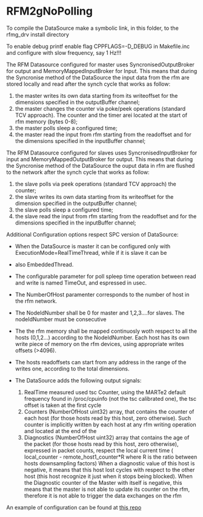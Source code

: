 # RFM2gNoPolling
To compile the DataSource  make a symbolic link, in this  folder, to the rfmg_drv install directory


To enable debug printf enable flag CPPFLAGS=-D_DEBUG in Makefile.inc and configure  with slow frequency, say  1 Hz!!!

 
The RFM Datasource configured for master uses SyncronisedOutputBroker for output and MemoryMappedInputBroker
for Input. This means that during the Syncronise method of the DataSource the input data from the rfm are stored locally and read
after the synch cycle that works as follow:

1. the master writes its own data starting from its writeoffset for the dimensions specified in the outputBuffer channel;
2. the master changes the counter via poke/peek operations (standard TCV approach). The counter and the timer arei located at the start of rfm memory (bytes 0-8);
3. the master polls sleep a configured time;
4. the master read the input from rfm starting from the readoffset and for the dimensions specified in the inputBuffer channel;

The RFM Datasource configured for slaves uses SyncronisedInputBroker for input and MemoryMappedOutputBroker
for output. This means that during the Syncronise method of the DataSource the ouput data in rfm are flushed to the network after 
the synch cycle that works as follow:

1. the slave polls via  peek operations (standard TCV approach) the counter;
2. the slave writes its own data starting from its writeoffset for the dimension specified in the outputBuffer channel;
3. the slave polls sleep a configured time;
4. the slave read the input from rfm starting from the readoffset and for the dimensions specified in the inputBuffer channel;

Additional Configuration options respect SPC version of DataSource:
* When the DataSource is master it can be configured only with ExecutionMode=RealTimeThread, while if it is slave it can be 
* also EmbeddedThread.
* The configurable parameter for poll spleep time operation between read and write is named  TimeOut, and espressed in usec.
* The NumberOfHost paramenter corresponds to the number of host in the rfm network.
* The NodeIdNumber shall be 0 for master and 1,2,3....for slaves. The nodeIdNumber must be consecutive
* The the rfm memory shall be mapped continuosly woth respect to all the hosts (0,1,2...) according to the NodeIdNumber. Each host has its own write piece of memory on the rfm devices, using appropriate writes offsets (>4096).
* The hosts readoffsets can start from any address in the range of the writes one, according to the total dimensions.

* The DataSource adds the following output signals:
  1. RealTime measured used tsc Counter, using the MARTe2 default frequency found in /proc/cpuinfo (not the tsc calibrated one), the tsc offset is taken at the first cycle
  2. Counters (NumberOfHost uint32) array, that contains the counter of each host (for those hosts read by this host, zero otherwise). Such counter is implicitly written by each host at any rfm writing operation and located at the end of the 
  3. Diagnostics  (NumberOfHost uint32) array that contains the age of the packet (for those hosts read by this host, zero otherwise), expressed  in packet counts, respect the local current time ( local_counter - remote_host1_counter*R where R is the ratio between hosts downsampling factors)
     When a diagnostic value of this host is negative, it means that this host lost cycles with respect to the other host (this host recognize it just when it stops being blocked).
     When the Diagnostic counter of the Master with itself is negative, this means that the master is not able to update its counter on the rfm, therefore it is not able to trigger the data exchanges on the rfm   


 
An example of configuration can be found at [this repo](https://github.com/LucBonc/RFM2gNoPollingConfigurations_Trees)
